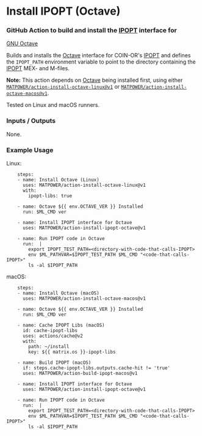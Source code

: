 Install IPOPT (Octave)
======================

### GitHub Action to build and install the [IPOPT][1] interface for
[GNU Octave][2]

Builds and installs the [Octave][2] interface for COIN-OR's [IPOPT][1] and
defines the `IPOPT_PATH` environment variable to point to the directory
containing the [IPOPT][1] MEX- and M-files.

__Note:__ This action depends on [Octave][2] being installed first, using either
[`MATPOWER/action-install-octave-linux@v1`][3] or
[`MATPOWER/action-install-octave-macos@v1`][4].

Tested on Linux and macOS runners.

### Inputs / Outputs

None.

### Example Usage

Linux:
```
    steps:
    - name: Install Octave (Linux)
      uses: MATPOWER/action-install-octave-linux@v1
      with:
        ipopt-libs: true

    - name: Octave ${{ env.OCTAVE_VER }} Installed
      run: $ML_CMD ver

    - name: Install IPOPT interface for Octave
      uses: MATPOWER/action-install-ipopt-octave@v1

    - name: Run IPOPT code in Octave
      run:  |
        export IPOPT_TEST_PATH=<directory-with-code-that-calls-IPOPT>
        env $ML_PATHVAR=$IPOPT_TEST_PATH $ML_CMD "<code-that-calls-IPOPT>"
        ls -al $IPOPT_PATH
```

macOS:
```
    steps:
    - name: Install Octave (macOS)
      uses: MATPOWER/action-install-octave-macos@v1

    - name: Octave ${{ env.OCTAVE_VER }} Installed
      run: $ML_CMD ver
    
    - name: Cache IPOPT Libs (macOS)
      id: cache-ipopt-libs
      uses: actions/cache@v2
      with:
        path: ~/install
        key: ${{ matrix.os }}-ipopt-libs

    - name: Build IPOPT (macOS)
      if: steps.cache-ipopt-libs.outputs.cache-hit != 'true'
      uses: MATPOWER/action-build-ipopt-macos@v1

    - name: Install IPOPT interface for Octave
      uses: MATPOWER/action-install-ipopt-octave@v1

    - name: Run IPOPT code in Octave
      run:  |
        export IPOPT_TEST_PATH=<directory-with-code-that-calls-IPOPT>
        env $ML_PATHVAR=$IPOPT_TEST_PATH $ML_CMD "<code-that-calls-IPOPT>"
        ls -al $IPOPT_PATH
```

[1]: https://github.com/coin-or/Ipopt
[2]: https://octave.org
[3]: https://github.com/MATPOWER/action-install-octave-linux
[4]: https://github.com/MATPOWER/action-install-octave-macos
